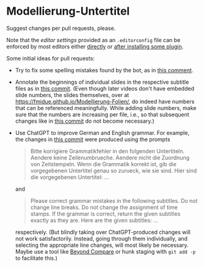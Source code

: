 # Modellierung-Untertitel

Suggest changes per pull requests, please.

Note that the _editor settings_ provided as an `.editorconfig` file can be enforced by most editors either [directly](https://editorconfig.org/#pre-installed) or [after installing some plugin](https://editorconfig.org/#download).

Some initial ideas for pull requests:

- Try to fix some spelling mistakes found by the bot, as in [this comment](https://github.com/fmidue/Modellierung-Untertitel/commit/a1bdf2392bf28dd614fe681e78bacd6fb8542c85#commitcomment-127307836).
- Annotate the beginnings of individual slides in the respective subtitle files as in [this commit](https://github.com/fmidue/Modellierung-Untertitel/commit/dfb9c2b63c722214f646214c67f87ac16152dce0). (Even though later videos don't have embedded slide numbers, the slides themselves, over at https://fmidue.github.io/Modellierung-Folien/, do indeed have numbers that can be referenced meaningfully. While adding slide numbers, make sure that the numbers are increasing per file, i.e., so that subsequent changes like in [this commit](https://github.com/fmidue/Modellierung-Untertitel/commit/45471cc49f6264219cd92347c0a262a8e986d2dd) do not become necessary.)
- Use ChatGPT to improve German and English grammar. For example, the changes in [this commit](https://github.com/fmidue/Modellierung-Untertitel/commit/c39be32e841ca33c43393868208aa54005280f06) were produced using the prompts

  > Bitte korrigiere Grammatikfehler in den folgenden Untertiteln. Aendere keine Zeilenumbrueche. Aendere nicht die Zuordnung von Zeitstempeln. Wenn die Grammatik korrekt ist, gib die vorgegebenen Untertitel genau so zurueck, wie sie sind. Hier sind die vorgegebenen Untertitel: ...

  and

  > Please correct grammar mistakes in the following subtitles. Do not change line breaks. Do not change the assignment of time stamps. If the grammar is correct, return the given subtitles exactly as they are. Here are the given subtitles: ...

  respectively. (But blindly taking over ChatGPT-produced changes will not work satisfactorily. Instead, going through them individually, and selecting the appropriate line changes, will most likely be necessary. Maybe use a tool like [Beyond Compare](https://www.beyondcompare.de/) or hunk staging with `git add -p` to facilitate this.)
